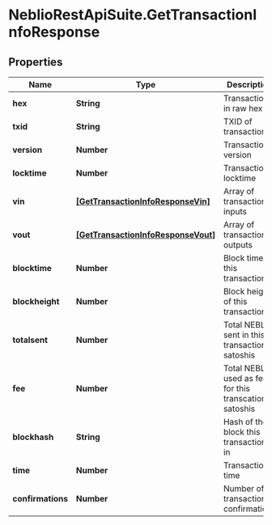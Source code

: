 # NeblioRestApiSuite.GetTransactionInfoResponse

## Properties
Name | Type | Description | Notes
------------ | ------------- | ------------- | -------------
**hex** | **String** | Transaction in raw hex | [optional] 
**txid** | **String** | TXID of transaction | [optional] 
**version** | **Number** | Transaction version | [optional] 
**locktime** | **Number** | Transaction locktime | [optional] 
**vin** | [**[GetTransactionInfoResponseVin]**](GetTransactionInfoResponseVin.md) | Array of transaction inputs | [optional] 
**vout** | [**[GetTransactionInfoResponseVout]**](GetTransactionInfoResponseVout.md) | Array of transaction outputs | [optional] 
**blocktime** | **Number** | Block time of this transaction | [optional] 
**blockheight** | **Number** | Block height of this transaction | [optional] 
**totalsent** | **Number** | Total NEBL sent in this transaction in satoshis | [optional] 
**fee** | **Number** | Total NEBL used as fee for this transcation in satoshis | [optional] 
**blockhash** | **String** | Hash of the block this transaction is in | [optional] 
**time** | **Number** | Transaction time | [optional] 
**confirmations** | **Number** | Number of transaction confirmations | [optional] 


